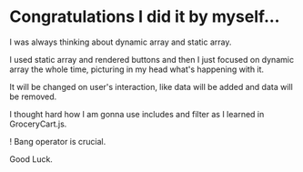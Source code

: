# Congratulations I did it by myself...

I was always thinking about dynamic array and static array. 

I used static array and rendered buttons and then I just focused on dynamic array the whole time, picturing in my head what's happening with it. 


It will be changed on user's interaction, like data will be added and data will be removed. 


I thought hard how I am gonna use includes and filter as I learned in GroceryCart.js. 


! Bang operator is crucial. 

Good Luck. 